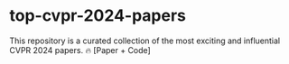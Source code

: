 # top-cvpr-2024-papers
This repository is a curated collection of the most exciting and influential CVPR 2024 papers. 🔥 [Paper + Code]
